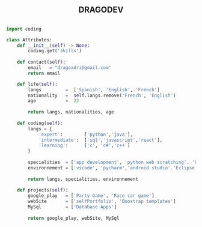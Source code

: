 <!-- TITLE -->
<h2 align="center">DRAGODEV <a href="https://dragoadri.github.io/DragoWB/"></h2>
<!-- BUTTONS -->

<p href="https://discord.gg/onlp" align="center">
    <img alt="" src=https://github-readme-stats.vercel.app/api?username=dragoadri&show_icons=true&theme=tokyonight>
</p>


<!-- GO CODE -->
```python
import coding

class Attributes:
	def __init__(self) -> None:
	    coding.get('skills')
		
	def contact(self):
	    email   = "dragoadri@gmail.com"
	    return email

	def life(self):
		langs         =  ['Spanish', 'English', 'French']
		nationality   =  self.langs.remove('French', 'English')
		age           =  22
		
		return langs, nationalities, age
		
	def coding(self):
		langs = {
			'expert':        ['python','java'],
			'intermediate':  ['sql','javascript','react'],
			'learning':      ['c', 'c#','c++']
		}
		
		specialities  = ['app development', 'python web scratching'. 'backend']
		environnement = ['vscode', 'pycharm','android studio'.'Eclipse']
		
		return langs, specialities, environnement
		
	def projects(self):
		google_play   = ['Party Game', 'Race car game']
		webSite       = ['selfPortfolio', 'Boostrap templates']
		MySql         = ['Database Apps']
		
		return google_play, webSite, MySql
```

